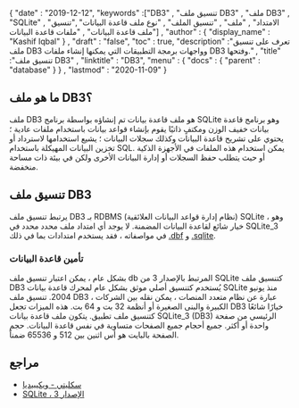 {
  "date" : "2019-12-12",
  "keywords" :["DB3" , "تنسيق ملف DB3" , "ملف DB3" , "SQLite" , "الامتداد" , "ملف" , "تنسيق الملف" , "نوع ملف قاعدة البيانات" ,"تنسيق ملف قاعدة البيانات" , "ملفات قاعدة البيانات"] ,
  "author" : {
    "display_name" : "Kashif Iqbal"
} ,
  "draft" : "false",
  "toc" : true,
  "description" :"تعرف على تنسيق ملف DB3 وواجهات برمجة التطبيقات التي يمكنها إنشاء ملفات DB3 وفتحها." ,
  "title" :"تنسيق ملف DB3" ,
  "linktitle" : "DB3",
  "menu" : {
    "docs" : {
      "parent" : "database"
}
} ,
  "lastmod" : "2020-11-09"
}

## ما هو ملف DB3؟
ملف DB3 هو ملف قاعدة بيانات تم إنشاؤه بواسطة برنامج SQLite وهو برنامج قاعدة بيانات خفيف الوزن ومكتفٍ ذاتيًا يقوم بإنشاء قواعد بيانات باستخدام ملفات عادية ؛ يحتوي على تشريح قاعدة البيانات وكذلك سجلات البيانات ؛ يشيع استخدامها لاسترداد أو تخزين البيانات المهيكلة باستخدام SQL. يمكن استخدام هذه الملفات في الأجهزة الذكية أو حيث يتطلب حفظ السجلات أو إدارة البيانات الأخرى ولكن في بيئة ذات مساحة منخفضة.


## تنسيق ملف DB3
يرتبط تنسيق ملف DB3 بـ RDBMS (نظام إدارة قواعد البيانات العلائقية) SQLite ، وهو خيار شائع لقاعدة البيانات المضمنة. لا يوجد أي امتداد ملف محدد محدد في SQLite_3 في مواصفاته ، فقد يستخدم امتدادات بما في ذلك [.dbf](/ar/database/dbf/) و [.sqlite](/ar/database/sqlite/).

### تأمين قاعدة البيانات
بشكل عام ، يمكن اعتبار تنسيق ملف db المرتبط بالإصدار 3 من SQLite كتنسيق ملف DB3 يُستخدم كتنسيق أصلي موثق بشكل عام لمحرك قاعدة بيانات SQLite منذ يونيو 2004. تنسيق ملف DB3 ، عبارة عن نظام متعدد المنصات ، يمكن نقله بين الشركات الكبيرة والبنى الصغيرة أو أنظمة 32 بت و 64 بت. هذه الميزات تجعل DB3 خيارًا شائعًا كتنسيق ملف تطبيق. يتكون ملف قاعدة بيانات SQLite_3 (DB3) الرئيسي من صفحة واحدة أو أكثر. جميع أحجام جميع الصفحات متساوية في نفس قاعدة البيانات. حجم الصفحة بالبايت هو أس اثنين بين 512 و 65536 ضمناً.



## مراجع ##

* [سكليتي - ويكيبيديا](https://en.wikipedia.org/wiki/SQLite)
* [SQLite ، الإصدار 3](https://www.loc.gov/preservation/digital/formats/fdd/fdd000461.shtml)

